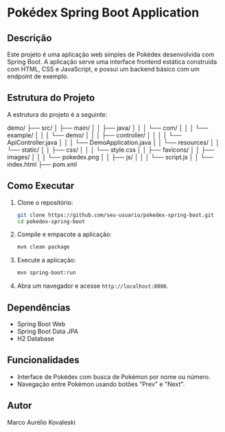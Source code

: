 # Pokédex Spring Boot Application

## Descrição

Este projeto é uma aplicação web simples de Pokédex desenvolvida com Spring Boot. A aplicação serve uma interface frontend estática construída com HTML, CSS e JavaScript, e possui um backend básico com um endpoint de exemplo.

## Estrutura do Projeto

A estrutura do projeto é a seguinte:

demo/
├── src/
│ ├── main/
│ │ ├── java/
│ │ │ └── com/
│ │ │ └── example/
│ │ │ └── demo/
│ │ │ ├── controller/
│ │ │ │ └── ApiController.java
│ │ │ └── DemoApplication.java
│ │ └── resources/
│ │ └── static/
│ │ ├── css/
│ │ │ └── style.css
│ │ ├── favicons/
│ │ ├── images/
│ │ │ └── pokedex.png
│ │ ├── js/
│ │ │ └── script.js
│ │ └── index.html
├── pom.xml


## Como Executar

1. Clone o repositório:
    ```bash
    git clone https://github.com/seu-usuario/pokedex-spring-boot.git
    cd pokedex-spring-boot
    ```

2. Compile e empacote a aplicação:
    ```bash
    mvn clean package
    ```

3. Execute a aplicação:
    ```bash
    mvn spring-boot:run
    ```

4. Abra um navegador e acesse `http://localhost:8080`.

## Dependências

- Spring Boot Web
- Spring Boot Data JPA
- H2 Database

## Funcionalidades

- Interface de Pokédex com busca de Pokémon por nome ou número.
- Navegação entre Pokémon usando botões "Prev" e "Next".

## Autor

Marco Aurélio Kovaleski
